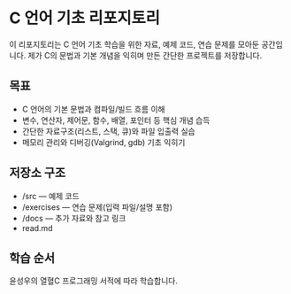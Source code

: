 # C 언어 기초 리포지토리

이 리포지토리는 C 언어 기초 학습을 위한 자료, 예제 코드, 연습 문제를 모아둔 공간입니다. 제가 C의 문법과 기본 개념을 익히며 만든 간단한 프로젝트를 저장합니다.

## 목표
- C 언어의 기본 문법과 컴파일/빌드 흐름 이해
- 변수, 연산자, 제어문, 함수, 배열, 포인터 등 핵심 개념 습득
- 간단한 자료구조(리스트, 스택, 큐)와 파일 입출력 실습
- 메모리 관리와 디버깅(Valgrind, gdb) 기초 익히기

## 저장소 구조
- /src — 예제 코드
- /exercises — 연습 문제(입력 파일/설명 포함)
- /docs — 추가 자료와 참고 링크
- read.md

## 학습 순서
윤성우의 열혈C 프로그래밍 서적에 따라 학습합니다.
